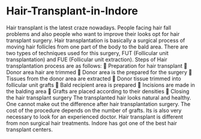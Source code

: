 # Hair-Transplant-in-Indore
Hair transplant is the latest craze nowadays. People facing hair fall problems and also people who want to improve their looks opt for hair transplant surgery. Hair transplantation is basically a surgical process of moving hair follicles from one part of the body to the bald area. There are two types of techniques used for this surgery, FUT (Follicular unit transplantation) and FUE (Follicular unit extraction). Steps of Hair transplantation process are as follows:   Preparation for hair transplant  Donor area hair are trimmed  Donor area is the prepared for the surgery  Tissues from the donor area are extracted  Donor tissue trimmed into follicular unit grafts  Bald recipient area is prepared  Incisions are made in the balding area  Grafts are placed according to their densities  Closing the hair transplant surgery  The transplanted hair looks natural and healthy. One cannot make out the difference after hair transplantation surgery. The cost of the procedure depends on the number of grafts. Its is also very necessary to look for an experienced doctor. Hair transplant is different from non surgical hair treatments. Indore has got one of the best hair transplant centers.
